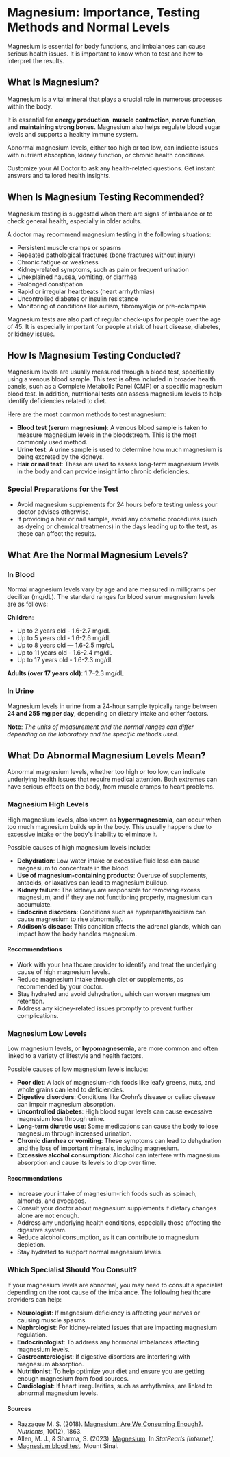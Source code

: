 # Magnesium: Importance, Testing Methods and Normal Levels

Magnesium is essential for body functions, and imbalances can cause serious health issues. It is important to know when to test and how to interpret the results.

## What Is Magnesium?

Magnesium is a vital mineral that plays a crucial role in numerous processes within the body.

It is essential for **energy production**, **muscle contraction**, **nerve function**, and **maintaining strong bones**. Magnesium also helps regulate blood sugar levels and supports a healthy immune system.

Abnormal magnesium levels, either too high or too low, can indicate issues with nutrient absorption, kidney function, or chronic health conditions.

Customize your AI Doctor to ask any health-related questions. Get instant answers and tailored health insights.

## When Is Magnesium Testing Recommended?

Magnesium testing is suggested when there are signs of imbalance or to check general health, especially in older adults.

A doctor may recommend magnesium testing in the following situations:

- Persistent muscle cramps or spasms
- Repeated pathological fractures (bone fractures without injury)
- Chronic fatigue or weakness
- Kidney-related symptoms, such as pain or frequent urination
- Unexplained nausea, vomiting, or diarrhea
- Prolonged constipation
- Rapid or irregular heartbeats (heart arrhythmias)
- Uncontrolled diabetes or insulin resistance
- Monitoring of conditions like autism, fibromyalgia or pre-eclampsia

Magnesium tests are also part of regular check-ups for people over the age of 45. It is especially important for people at risk of heart disease, diabetes, or kidney issues.

## How Is Magnesium Testing Conducted?

Magnesium levels are usually measured through a blood test, specifically using a venous blood sample. This test is often included in broader health panels, such as a Complete Metabolic Panel (CMP) or a specific magnesium blood test. In addition, nutritional tests can assess magnesium levels to help identify deficiencies related to diet.

Here are the most common methods to test magnesium:

- **Blood test (serum magnesium)**: A venous blood sample is taken to measure magnesium levels in the bloodstream. This is the most commonly used method.
- **Urine test**: A urine sample is used to determine how much magnesium is being excreted by the kidneys.
- **Hair or nail test**: These are used to assess long-term magnesium levels in the body and can provide insight into chronic deficiencies.

### Special Preparations for the Test

- Avoid magnesium supplements for 24 hours before testing unless your doctor advises otherwise.
- If providing a hair or nail sample, avoid any cosmetic procedures (such as dyeing or chemical treatments) in the days leading up to the test, as these can affect the results.

## What Are the Normal Magnesium Levels?

### In Blood

Normal magnesium levels vary by age and are measured in milligrams per deciliter (mg/dL). The standard ranges for blood serum magnesium levels are as follows:

**Children**:

- ﻿﻿Up to 2 years old - 1.6-2.7 mg/dL
- ﻿﻿Up to 5 years old - 1.6-2.6 mg/dL
- ﻿﻿Up to 8 years old — 1.6-2.5 mg/dL
- ﻿﻿Up to 11 years old - 1.6-2.4 mg/dL
- ﻿﻿Up to 17 years old - 1.6-2.3 mg/dL

**Adults (over 17 years old)**: 1.7–2.3 mg/dL

### In Urine

Magnesium levels in urine from a 24-hour sample typically range between **24 and 255 mg per day**, depending on dietary intake and other factors.

**Note**: _The units of measurement and the normal ranges can differ depending on the laboratory and the specific methods used._

## What Do Abnormal Magnesium Levels Mean?

Abnormal magnesium levels, whether too high or too low, can indicate underlying health issues that require medical attention. Both extremes can have serious effects on the body, from muscle cramps to heart problems.

### Magnesium High Levels

High magnesium levels, also known as **hypermagnesemia**, can occur when too much magnesium builds up in the body. This usually happens due to excessive intake or the body's inability to eliminate it.

Possible causes of high magnesium levels include:

- **Dehydration**: Low water intake or excessive fluid loss can cause magnesium to concentrate in the blood.
- **Use of magnesium-containing products**: Overuse of supplements, antacids, or laxatives can lead to magnesium buildup.
- **Kidney failure**: The kidneys are responsible for removing excess magnesium, and if they are not functioning properly, magnesium can accumulate.
- **Endocrine disorders**: Conditions such as hyperparathyroidism can cause magnesium to rise abnormally.
- **Addison’s disease**: This condition affects the adrenal glands, which can impact how the body handles magnesium.

#### Recommendations

- Work with your healthcare provider to identify and treat the underlying cause of high magnesium levels.
- Reduce magnesium intake through diet or supplements, as recommended by your doctor.
- Stay hydrated and avoid dehydration, which can worsen magnesium retention.
- Address any kidney-related issues promptly to prevent further complications.

### Magnesium Low Levels

Low magnesium levels, or **hypomagnesemia**, are more common and often linked to a variety of lifestyle and health factors.

Possible causes of low magnesium levels include:

- **Poor diet**: A lack of magnesium-rich foods like leafy greens, nuts, and whole grains can lead to deficiencies.
- **Digestive disorders**: Conditions like Crohn’s disease or celiac disease can impair magnesium absorption.
- **Uncontrolled diabetes**: High blood sugar levels can cause excessive magnesium loss through urine.
- **Long-term diuretic use**: Some medications can cause the body to lose magnesium through increased urination.
- **Chronic diarrhea or vomiting**: These symptoms can lead to dehydration and the loss of important minerals, including magnesium.
- **Excessive alcohol consumption**: Alcohol can interfere with magnesium absorption and cause its levels to drop over time.

#### Recommendations

- Increase your intake of magnesium-rich foods such as spinach, almonds, and avocados.
- Consult your doctor about magnesium supplements if dietary changes alone are not enough.
- Address any underlying health conditions, especially those affecting the digestive system.
- Reduce alcohol consumption, as it can contribute to magnesium depletion.
- Stay hydrated to support normal magnesium levels.

### Which Specialist Should You Consult?

If your magnesium levels are abnormal, you may need to consult a specialist depending on the root cause of the imbalance. The following healthcare providers can help:

- **Neurologist**: If magnesium deficiency is affecting your nerves or causing muscle spasms.
- **Nephrologist**: For kidney-related issues that are impacting magnesium regulation.
- **Endocrinologist**: To address any hormonal imbalances affecting magnesium levels.
- **Gastroenterologist**: If digestive disorders are interfering with magnesium absorption.
- **Nutritionist**: To help optimize your diet and ensure you are getting enough magnesium from food sources.
- **Cardiologist**: If heart irregularities, such as arrhythmias, are linked to abnormal magnesium levels.

#### Sources

- Razzaque M. S. (2018). [Magnesium: Are We Consuming Enough?](https://pubmed.ncbi.nlm.nih.gov/30513803/). _Nutrients_, 10(12), 1863.
- Allen, M. J., & Sharma, S. (2023). [Magnesium](https://www.ncbi.nlm.nih.gov/books/NBK519036/). In _StatPearls \[Internet\]_.
- [Magnesium blood test](https://www.mountsinai.org/health-library/tests/magnesium-blood-test#:~:text=The%20normal%20range%20for%20blood,of%20your%20specific%20test%20results.). Mount Sinai.